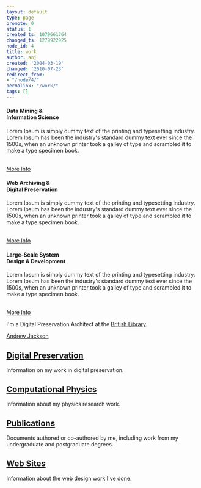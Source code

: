 ```yaml
---
layout: default
type: page
promote: 0
status: 1
created_ts: 1079661764
changed_ts: 1279922925
node_id: 4
title: work
author: anj
created: '2004-03-19'
changed: '2010-07-23'
redirect_from:
- "/node/4/"
permalink: "/work/"
tags: []
---
```



<!-- *****************************************************************************************************************
 SERVICE LOGOS
 ***************************************************************************************************************** -->
<div id="service">
	<div class="container">
		<div class="row centered">
			<div class="col-md-4">
				<i class="fa fa-area-chart"></i>
				<h4>Data Mining &amp;<br/>Information Science</h4>
				<p>Lorem Ipsum is simply dummy text of the printing and typesetting industry. Lorem Ipsum has been the industry's standard dummy text ever since the 1500s, when an unknown printer took a galley of type and scrambled it to make a type specimen book.</p>
				<p><br/><a href="{{ site.baseurl }}/work/data-mining/" class="btn btn-theme">More Info</a></p>
			</div>
			<div class="col-md-4">
				<i class="fa fa-archive"></i>
				<h4>Web Archiving &amp;<br/>Digital Preservation</h4>
				<p>Lorem Ipsum is simply dummy text of the printing and typesetting industry. Lorem Ipsum has been the industry's standard dummy text ever since the 1500s, when an unknown printer took a galley of type and scrambled it to make a type specimen book.</p>
				<p><br/><a href="{{ site.baseurl }}/work/digital-preservation/" class="btn btn-theme">More Info</a></p>
			</div>
			<div class="col-md-4">
				<i class="fa fa-code-fork"></i>
				<h4>Large-Scale System<br/>Design &amp; Development</h4>
				<p>Lorem Ipsum is simply dummy text of the printing and typesetting industry. Lorem Ipsum has been the industry's standard dummy text ever since the 1500s, when an unknown printer took a galley of type and scrambled it to make a type specimen book.</p>
				<p><br/><a href="{{ site.baseurl }}/work/development/" class="btn btn-theme">More Info</a></p>
			</div>		 				
		</div>
	</div><! --/container -->
</div><! --/service -->

I'm a Digital Preservation Architect at the [British Library](http://www.bl.uk/).

<script type="text/javascript" src="http://www.linkedin.com/js/public-profile/widget-os.js"></script>
<a class="linkedin-profileinsider-inline" href="http://www.linkedin.com/in/andrewnjackson">Andrew Jackson</a>

[Digital Preservation](/work/digitalpreservation)
-------------------------------------------------
Information on my work in digital preservation.

[Computational Physics](/work/physics/)
---------------------------------------
Information about my physics research work.

[Publications](/work/publications)
---------------------------------
Documents authored or co-authored by me, including work from my undergraduate and postgraduate degrees.

[Web Sites](/work/websites/)
----------------------------
Information about the web design work I've done.




